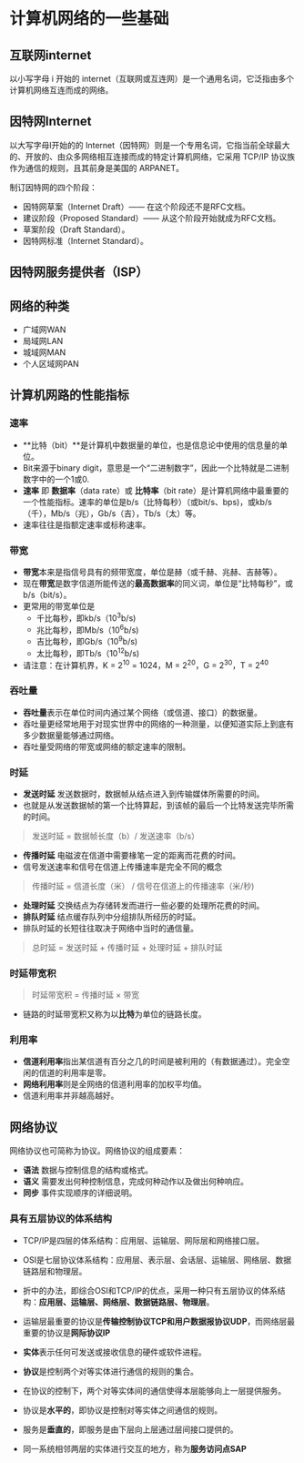 # 计算机网络的一些基础 #
## 互联网internet ##
以小写字母 i 开始的 internet（互联网或互连网）是一个通用名词，它泛指由多个计算机网络互连而成的网络。 

## 因特网Internet ##
以大写字母I开始的的 Internet（因特网）则是一个专用名词，它指当前全球最大的、开放的、由众多网络相互连接而成的特定计算机网络，它采用 TCP/IP 协议族作为通信的规则，且其前身是美国的 ARPANET。

制订因特网的四个阶段：

- 因特网草案（Internet Draft）—— 在这个阶段还不是RFC文档。
- 建议阶段（Proposed Standard）—— 从这个阶段开始就成为RFC文档。
- 草案阶段（Draft Standard）。
- 因特网标准（Internet Standard）。

## 因特网服务提供者（ISP） ##

## 网络的种类 ##
- 广域网WAN
- 局域网LAN
- 城域网MAN
- 个人区域网PAN

## 计算机网路的性能指标 ##
### 速率 ###
- **比特（bit）**是计算机中数据量的单位，也是信息论中使用的信息量的单位。
- Bit来源于binary digit，意思是一个“二进制数字”，因此一个比特就是二进制数字中的一个1或0.
- **速率** 即 **数据率**（data rate）或 **比特率**（bit rate）是计算机网络中最重要的一个性能指标。速率的单位是b/s（比特每秒）（或bit/s、bps)，或kb/s（千），Mb/s（兆），Gb/s（吉），Tb/s（太）等。
- 速率往往是指额定速率或标称速率。

### 带宽 ###
- **带宽**本来是指信号具有的频带宽度，单位是赫（或千赫、兆赫、吉赫等）。
- 现在**带宽**是数字信道所能传送的**最高数据率**的同义词，单位是“比特每秒”，或b/s（bit/s）。
- 更常用的带宽单位是
	- 千比每秒，即kb/s（10<sup>3</sup>b/s)
	- 兆比每秒，即Mb/s（10<sup>6</sup>b/s)
	- 吉比每秒，即Gb/s（10<sup>9</sup>b/s)
	- 太比每秒，即Tb/s（10<sup>12</sup>b/s)
- 请注意：在计算机界，K = 2<sup>10</sup> = 1024，M = 2<sup>20</sup>，G = 2<sup>30</sup>，T = 2<sup>40</sup>

### 吞吐量 ###
- **吞吐量**表示在单位时间内通过某个网络（或信道、接口）的数据量。
- 吞吐量更经常地用于对现实世界中的网络的一种测量，以便知道实际上到底有多少数据量能够通过网络。
- 吞吐量受网络的带宽或网络的额定速率的限制。

### 时延 ###
- **发送时延** 发送数据时，数据帧从结点进入到传输媒体所需要的时间。
- 也就是从发送数据帧的第一个比特算起，到该帧的最后一个比特发送完毕所需的时间。

> 发送时延 = 数据帧长度（b）/ 发送速率（b/s）

- **传播时延** 电磁波在信道中需要椽笔一定的距离而花费的时间。
- 信号发送速率和信号在信道上传播速率是完全不同的概念

> 传播时延 = 信道长度（米） / 信号在信道上的传播速率（米/秒)

- **处理时延** 交换结点为存储转发而进行一些必要的处理所花费的时间。
- **排队时延** 结点缓存队列中分组排队所经历的时延。
- 排队时延的长短往往取决于网络中当时的通信量。

>总时延 = 发送时延 + 传播时延 + 处理时延 + 排队时延

### 时延带宽积 ###
> 时延带宽积 = 传播时延 × 带宽

- 链路的时延带宽积又称为以**比特**为单位的链路长度。

### 利用率 ###
- **信道利用率**指出某信道有百分之几的时间是被利用的（有数据通过）。完全空闲的信道的利用率是零。
- **网络利用率**则是全网络的信道利用率的加权平均值。
- 信道利用率并非越高越好。

## 网络协议 ##
网络协议也可简称为协议。网络协议的组成要素：

- **语法** 数据与控制信息的结构或格式。
- **语义** 需要发出何种控制信息，完成何种动作以及做出何种响应。
- **同步** 事件实现顺序的详细说明。

### 具有五层协议的体系结构 ###
- TCP/IP是四层的体系结构：应用层、运输层、网际层和网络接口层。
- OSI是七层协议体系结构：应用层、表示层、会话层、运输层、网络层、数据链路层和物理层。
- 折中的办法，即综合OSI和TCP/IP的优点，采用一种只有五层协议的体系结构：**应用层、运输层、网络层、数据链路层、物理层**。
- 运输层最重要的协议是**传输控制协议TCP和用户数据报协议UDP**，而网络层最重要的协议是**网际协议IP**

- **实体**表示任何可发送或接收信息的硬件或软件进程。
- **协议**是控制两个对等实体进行通信的规则的集合。
- 在协议的控制下，两个对等实体间的通信使得本层能够向上一层提供服务。
- 协议是**水平的**，即协议是控制对等实体之间通信的规则。
- 服务是**垂直的**，即服务是由下层向上层通过层间接口提供的。
- 同一系统相邻两层的实体进行交互的地方，称为**服务访问点SAP**